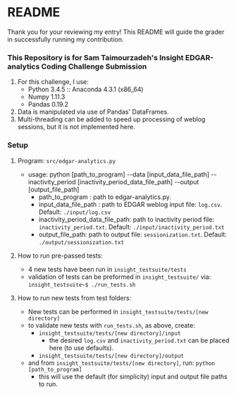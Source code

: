 # README #

Thank you for your reviewing my entry! This README will guide the grader in successfully running my contribution. 

### This Repository is for Sam Taimourzadeh's Insight EDGAR-analytics Coding Challenge Submission ###

1. For this challenge, I use: 
    * Python 3.4.5 :: Anaconda 4.3.1 (x86_64)
    * Numpy 1.11.3
    * Pandas 0.19.2
2. Data is manipulated via use of Pandas' DataFrames.
3. Multi-threading can be added to speed up processing of weblog sessions, but it is not implemented here. 


### Setup ###

1. Program: `src/edgar-analytics.py`
    * usage: python [path_to_program] --data [input_data_file_path] --inactivity_period [inactivity_period_data_file_path] --output [output_file_path]
        * path_to_program : path to edgar-analytics.py.
        * input_data_file_path : path to EDGAR weblog input file: `log.csv`. Default: `./input/log.csv`
        * inactivity_period_data_file_path: path to inactivity period file: `inactivity_period.txt`. Default: `./input/inactivity_period.txt`
        * output_file_path: path to output file: `sessionization.txt`. Default: `./output/sessionization.txt`


2. How to run pre-passed tests:
    * 4 new tests have been run in `insight_testsuite/tests` 
    * validation of tests can be preformed in `insight_testsuite/` via: 
        `insight_testsuite~$ ./run_tests.sh` 


3. How to run new tests from test folders:
    * New tests can be performed in `insight_testsuite/tests/[new directory]`
    * to validate new tests with `run_tests.sh`, as above, create:
        * `insight_testsuite/tests/[new directory]/input`
            * the desired `log.csv` and `inactivity_period.txt` can be placed here (to use defaults).
        * `insight_testsuite/tests/[new directory]/output`
    * and from `insight_testsuite/tests/[new directory]`, run: `python [path_to_program]`
        * this will use the default (for simplicity) input and output file paths to run.
